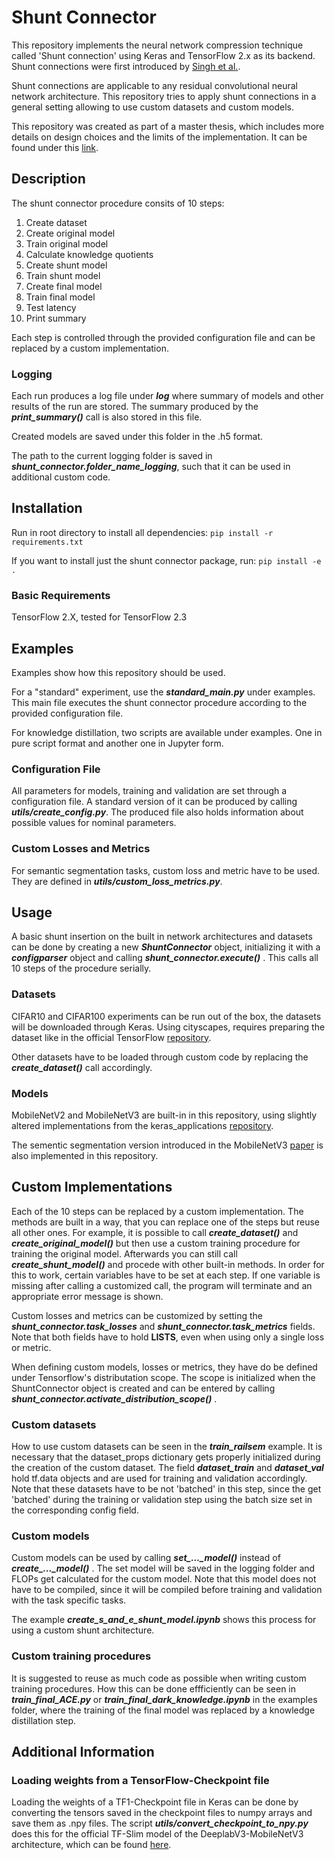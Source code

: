 # Shunt Connector

This repository implements the neural network compression technique called 'Shunt connection' using Keras and TensorFlow 2.x as its backend. Shunt connections were first introduced by [Singh et al.](https://www.researchgate.net/publication/334056710_Shunt_connection_An_intelligent_skipping_of_contiguous_blocks_for_optimizing_MobileNet-V2).

Shunt connections are applicable to any residual convolutional neural network architecture. This repository tries to apply shunt connections in a general setting allowing to use custom datasets and custom models.

This repository was created as part of a master thesis, which includes more details on design choices and the limits of the implementation. It can be found under this [link](https://repositum.tuwien.at/bitstream/20.500.12708/17369/1/Haas%20Bernhard%20-%202021%20-%20Compressing%20MobileNet%20With%20Shunt%20Connections%20for%20NVIDIA...pdf).

## Description

The shunt connector procedure consits of 10 steps:

1. Create dataset
2. Create original model
3. Train original model
4. Calculate knowledge quotients
5. Create shunt model
6. Train shunt model
7. Create final model
8. Train final model
9. Test latency
10. Print summary

Each step is controlled through the provided configuration file and can be replaced by a custom implementation.

### Logging

Each run produces a log file under ***log*** where summary of models and other results of the run are stored. The summary produced by the ***print_summary()*** call is also stored in this file.

Created models are saved under this folder in the .h5 format.

The path to the current logging folder is saved in ***shunt_connector.folder_name_logging***, such that it can be used in additional custom code.

## Installation

Run in root directory to install all dependencies:
`pip install -r requirements.txt`

If you want to install just the shunt connector package, run:
`pip install -e .`

### Basic Requirements

TensorFlow 2.X, tested for TensorFlow 2.3


## Examples

Examples show how this repository should be used.

For a "standard" experiment, use the ***standard_main.py*** under examples.
This main file executes the shunt connector procedure according to the provided configuration file.

For knowledge distillation, two scripts are available under examples. One in pure script format and another one in Jupyter form.

### Configuration File

All parameters for models, training and validation are set through a configuration file. A standard version of it can be produced by calling ***utils/create_config.py***. The produced file also holds information about possible values for nominal parameters.

### Custom Losses and Metrics

For semantic segmentation tasks, custom loss and metric have to be used. They are defined in ***utils/custom_loss_metrics.py***.

## Usage

A basic shunt insertion on the built in network architectures and datasets can be done by creating a new ***ShuntConnector*** object, initializing it with a ***configparser*** object and calling ***shunt_connector.execute()*** . This calls all 10 steps of the procedure serially. 

### Datasets

CIFAR10 and CIFAR100 experiments can be run out of the box, the datasets will be downloaded through Keras. Using cityscapes, requires preparing the dataset like in the official TensorFlow [repository](https://github.com/tensorflow/models/tree/master/research/deeplab/datasets).

Other datasets have to be loaded through custom code by replacing the ***create_dataset()*** call accordingly.

### Models

MobileNetV2 and MobileNetV3 are built-in in this repository, using slightly altered implementations from the keras_applications [repository](https://github.com/keras-team/keras-applications).

The sementic segmentation version introduced in the MobileNetV3 [paper](https://arxiv.org/abs/1905.02244) is also implemented in this repository.

## Custom Implementations

Each of the 10 steps can be replaced by a custom implementation. The methods are built in a way, that you can replace one of the steps but reuse all other ones. For example, it is possible to call ***create_dataset()*** and ***create_original_model()*** but then use a custom training procedure for training the original model. Afterwards you can still call ***create_shunt_model()*** and procede with other built-in methods. In order for this to work, certain variables have to be set at each step. If one variable is missing after calling a customized call, the program will terminate and an appropriate error message is shown.

Custom losses and metrics can be customized by setting the ***shunt_connector.task_losses*** and ***shunt_connector.task_metrics*** fields. Note that both fields have to hold **LISTS**, even when using only a single loss or metric. 

When defining custom models, losses or metrics, they have do be defined under Tensorflow's distributation scope. The scope is initialized when the ShuntConnector object is created and can be entered by calling ***shunt_connector.activate_distribution_scope()*** .

### Custom datasets

How to use custom datasets can be seen in the ***train_railsem*** example. It is necessary that the dataset_props dictionary gets properly initialized during the creation of the custom dataset. The field ***dataset_train*** and ***dataset_val*** hold tf.data objects and are used for training and validation accordingly. Note that these datasets have to be not 'batched' in this step, since the get 'batched' during the training or validation step using the batch size set in the corresponding config field.

### Custom models

Custom models can be used by calling ***set_..._model()*** instead of ***create_..._model()*** . The set model will be saved in the logging folder and FLOPs get calculated for the custom model. Note that this model does not have to be compiled, since it will be compiled before training and validation with the task specific tasks.

The example ***create_s_and_e_shunt_model.ipynb*** shows this process for using a custom shunt architecture.

### Custom training procedures

It is suggested to reuse as much code as possible when writing custom training procedures. How this can be done effficiently can be seen in ***train_final_ACE.py*** or ***train_final_dark_knowledge.ipynb*** in the examples folder, where the training of the final model was replaced by a knowledge distillation step.

## Additional Information

### Loading weights from a TensorFlow-Checkpoint file

Loading the weights of a TF1-Checkpoint file in Keras can be done by converting the tensors saved in the checkpoint files to numpy arrays and save them as .npy files. The script ***utils/convert_checkpoint_to_npy.py*** does this for the official TF-Slim model of the DeeplabV3-MobileNetV3 architecture, which can be found [here](https://github.com/tensorflow/models/blob/master/research/deeplab/g3doc/model_zoo.md).

